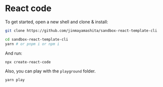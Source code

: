 # React code

To get started, open a new shell and clone & install:

```sh
git clone https://github.com/jinmayamashita/sandbox-react-template-cli.git

cd sandbox-react-template-cli
yarn # or pnpm i or npm i
```

And run:

```sh
npx create-react-code
```

Also, you can play with the `playground` folder.

```sh
yarn play
```

